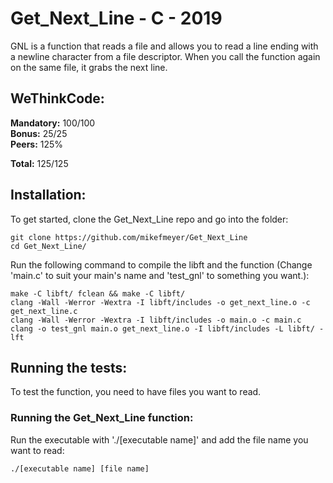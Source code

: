 # Get_Next_Line - C - 2019

GNL is a function that reads a file and allows you to read a line ending with a newline character from a file descriptor. When you call the function again on the same file, it grabs the next line.

## WeThinkCode:

**Mandatory:** 100/100  
**Bonus:** 25/25  
**Peers:** 125%  
  
**Total:** 125/125

## Installation:

To get started, clone the Get_Next_Line repo and go into the folder:

```
git clone https://github.com/mikefmeyer/Get_Next_Line
cd Get_Next_Line/
```
Run the following command to compile the libft and the function (Change 'main.c' to suit your main's name and 'test_gnl' to something you want.):

```
make -C libft/ fclean && make -C libft/
clang -Wall -Werror -Wextra -I libft/includes -o get_next_line.o -c get_next_line.c
clang -Wall -Werror -Wextra -I libft/includes -o main.o -c main.c
clang -o test_gnl main.o get_next_line.o -I libft/includes -L libft/ -lft
```

## Running the tests:

To test the function, you need to have files you want to read.

### Running the Get_Next_Line function:

Run the executable with './[executable name]' and add the file name you want to read:

```
./[executable name] [file name]
```
